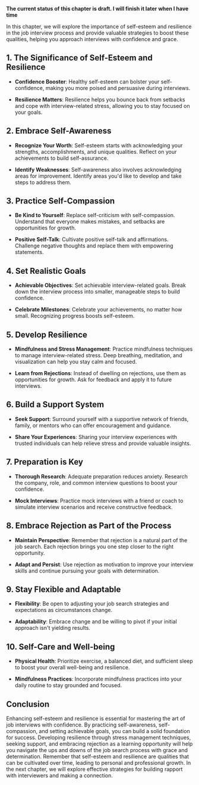 **The current status of this chapter is draft. I will finish it later when I have time**

In this chapter, we will explore the importance of self-esteem and resilience in the job interview process and provide valuable strategies to boost these qualities, helping you approach interviews with confidence and grace.

**1. The Significance of Self-Esteem and Resilience**
-----------------------------------------------------

* **Confidence Booster**: Healthy self-esteem can bolster your self-confidence, making you more poised and persuasive during interviews.

* **Resilience Matters**: Resilience helps you bounce back from setbacks and cope with interview-related stress, allowing you to stay focused on your goals.

**2. Embrace Self-Awareness**
-----------------------------

* **Recognize Your Worth**: Self-esteem starts with acknowledging your strengths, accomplishments, and unique qualities. Reflect on your achievements to build self-assurance.

* **Identify Weaknesses**: Self-awareness also involves acknowledging areas for improvement. Identify areas you'd like to develop and take steps to address them.

**3. Practice Self-Compassion**
-------------------------------

* **Be Kind to Yourself**: Replace self-criticism with self-compassion. Understand that everyone makes mistakes, and setbacks are opportunities for growth.

* **Positive Self-Talk**: Cultivate positive self-talk and affirmations. Challenge negative thoughts and replace them with empowering statements.

**4. Set Realistic Goals**
--------------------------

* **Achievable Objectives**: Set achievable interview-related goals. Break down the interview process into smaller, manageable steps to build confidence.

* **Celebrate Milestones**: Celebrate your achievements, no matter how small. Recognizing progress boosts self-esteem.

**5. Develop Resilience**
-------------------------

* **Mindfulness and Stress Management**: Practice mindfulness techniques to manage interview-related stress. Deep breathing, meditation, and visualization can help you stay calm and focused.

* **Learn from Rejections**: Instead of dwelling on rejections, use them as opportunities for growth. Ask for feedback and apply it to future interviews.

**6. Build a Support System**
-----------------------------

* **Seek Support**: Surround yourself with a supportive network of friends, family, or mentors who can offer encouragement and guidance.

* **Share Your Experiences**: Sharing your interview experiences with trusted individuals can help relieve stress and provide valuable insights.

**7. Preparation is Key**
-------------------------

* **Thorough Research**: Adequate preparation reduces anxiety. Research the company, role, and common interview questions to boost your confidence.

* **Mock Interviews**: Practice mock interviews with a friend or coach to simulate interview scenarios and receive constructive feedback.

**8. Embrace Rejection as Part of the Process**
-----------------------------------------------

* **Maintain Perspective**: Remember that rejection is a natural part of the job search. Each rejection brings you one step closer to the right opportunity.

* **Adapt and Persist**: Use rejection as motivation to improve your interview skills and continue pursuing your goals with determination.

**9. Stay Flexible and Adaptable**
----------------------------------

* **Flexibility**: Be open to adjusting your job search strategies and expectations as circumstances change.

* **Adaptability**: Embrace change and be willing to pivot if your initial approach isn't yielding results.

**10. Self-Care and Well-being**
--------------------------------

* **Physical Health**: Prioritize exercise, a balanced diet, and sufficient sleep to boost your overall well-being and resilience.

* **Mindfulness Practices**: Incorporate mindfulness practices into your daily routine to stay grounded and focused.

**Conclusion**
--------------

Enhancing self-esteem and resilience is essential for mastering the art of job interviews with confidence. By practicing self-awareness, self-compassion, and setting achievable goals, you can build a solid foundation for success. Developing resilience through stress management techniques, seeking support, and embracing rejection as a learning opportunity will help you navigate the ups and downs of the job search process with grace and determination. Remember that self-esteem and resilience are qualities that can be cultivated over time, leading to personal and professional growth. In the next chapter, we will explore effective strategies for building rapport with interviewers and making a connection.
